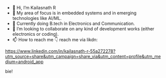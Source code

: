- 👋 Hi, I’m Kailasnath R 
- 👀 My area of focus is in embedded systems and in emerging technologies like AI/ML.
- 🌱 Currently doing B.tech in Electronics and Communication.
- 💞️ I’m looking to collaborate on any kind of development works (either electronics or coding).
- 📫 How to reach me 👇
reach me via likdn:  
  
https://www.linkedin.com/in/kailasnath-r-55a272278?utm_source=share&utm_campaign=share_via&utm_content=profile&utm_medium=android_app

 bie! 

<!---
Lonelybarbarian0/Lonelybarbarian0 is a ✨ special ✨ repository because its `README.md` (this file) appears on your GitHub profile.
You can click the Preview link to take a look at your changes.
--->

